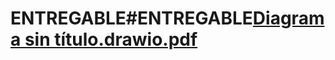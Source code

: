 # ENTREGABLE#ENTREGABLE[Diagrama sin título.drawio.pdf](https://github.com/user-attachments/files/21201956/Diagrama.sin.titulo.drawio.pdf)
